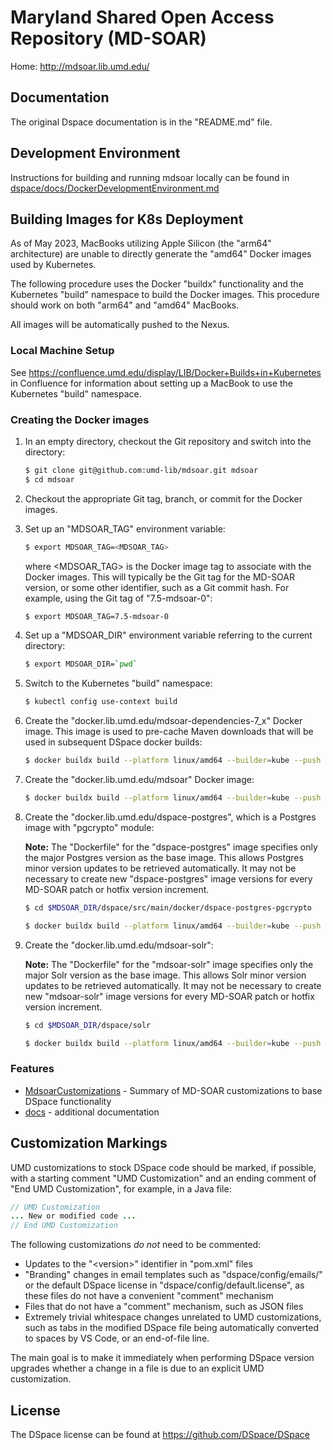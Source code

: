 # Maryland Shared Open Access Repository (MD-SOAR)

Home: <http://mdsoar.lib.umd.edu/>

## Documentation

The original Dspace documentation is in the "README.md" file.

## Development Environment

Instructions for building and running mdsoar locally can be found in
[dspace/docs/DockerDevelopmentEnvironment.md](/dspace/docs/DockerDevelopmentEnvironment.md)

## Building Images for K8s Deployment

As of May 2023,  MacBooks utilizing Apple Silicon (the "arm64" architecture)
are unable to directly generate the "amd64" Docker images used by Kubernetes.

The following procedure uses the Docker "buildx" functionality and the
Kubernetes "build" namespace to build the Docker images. This procedure should
work on both "arm64" and "amd64" MacBooks.

All images will be automatically pushed to the Nexus.

### Local Machine Setup

See <https://confluence.umd.edu/display/LIB/Docker+Builds+in+Kubernetes> in
Confluence for information about setting up a MacBook to use the Kubernetes
"build" namespace.

### Creating the Docker images

1) In an empty directory, checkout the Git repository and switch into the
   directory:

    ```bash
    $ git clone git@github.com:umd-lib/mdsoar.git mdsoar
    $ cd mdsoar
    ```

2) Checkout the appropriate Git tag, branch, or commit for the Docker images.

3) Set up an "MDSOAR_TAG" environment variable:

    ```bash
    $ export MDSOAR_TAG=<MDSOAR_TAG>
    ```

   where \<MDSOAR_TAG> is the Docker image tag to associate with the
   Docker images. This will typically be the Git tag for the MD-SOAR version,
   or some other identifier, such as a Git commit hash. For example, using the
   Git tag of "7.5-mdsoar-0":

    ```bash
    $ export MDSOAR_TAG=7.5-mdsoar-0
    ```

4) Set up a "MDSOAR_DIR" environment variable referring to the current
   directory:

    ```bash
    $ export MDSOAR_DIR=`pwd`
    ```

5) Switch to the Kubernetes "build" namespace:

    ```bash
    $ kubectl config use-context build
    ```

6) Create the "docker.lib.umd.edu/mdsoar-dependencies-7_x" Docker image. This
   image is used to pre-cache Maven downloads that will be used in subsequent
   DSpace docker builds:

    ```bash
    $ docker buildx build --platform linux/amd64 --builder=kube --push --no-cache -t docker.lib.umd.edu/mdsoar-dependencies-7_x:latest -f Dockerfile.dependencies .
    ```

7) Create the "docker.lib.umd.edu/mdsoar" Docker image:

    ```bash
    $ docker buildx build --platform linux/amd64 --builder=kube --push --no-cache -f Dockerfile -t docker.lib.umd.edu/mdsoar:$MDSOAR_TAG .
    ```

8) Create the "docker.lib.umd.edu/dspace-postgres", which is a Postgres image
   with "pgcrypto" module:

    **Note:** The "Dockerfile" for the "dspace-postgres" image specifies
    only the major Postgres version as the base image. This allows Postgres
    minor version updates to be retrieved automatically. It may not be
    necessary to create new "dspace-postgres" image versions for every MD-SOAR
    patch or hotfix version increment.

    ```bash
    $ cd $MDSOAR_DIR/dspace/src/main/docker/dspace-postgres-pgcrypto

    $ docker buildx build --platform linux/amd64 --builder=kube --push --no-cache -f Dockerfile -t docker.lib.umd.edu/mdsoar-postgres:$MDSOAR_TAG .
    ```

9) Create the "docker.lib.umd.edu/mdsoar-solr":

    **Note:** The "Dockerfile" for the "mdsoar-solr" image specifies only the
    major Solr version as the base image. This allows Solr minor version updates
    to be retrieved automatically. It may not be necessary to create new
    "mdsoar-solr" image versions for every MD-SOAR patch or hotfix version
    increment.

    ```bash
    $ cd $MDSOAR_DIR/dspace/solr

    $ docker buildx build --platform linux/amd64 --builder=kube --push --no-cache -f Dockerfile -t docker.lib.umd.edu/mdsoar-solr:$MDSOAR_TAG .
    ```

### Features

* [MdsoarCustomizations](dspace/docs/MdsoarCustomizations.md) - Summary of
  MD-SOAR customizations to base DSpace functionality
* [docs](dspace/docs) - additional documentation

## Customization Markings

UMD customizations to stock DSpace code should be marked, if possible, with
a starting comment "UMD Customization" and an ending comment of
"End UMD Customization", for example, in a Java file:

```java
// UMD Customization
... New or modified code ...
// End UMD Customization
```

The following customizations *do not* need to be commented:

* Updates to the "\<version>" identifier in "pom.xml" files
* "Branding" changes in email templates such as "dspace/config/emails/" or
  the default DSpace license in "dspace/config/default.license", as these files
  do not have a convenient "comment" mechanism
* Files that do not have a "comment" mechanism, such as JSON files
* Extremely trivial whitespace changes unrelated to UMD customizations, such as
  tabs in the modified DSpace file being automatically converted to spaces by
  VS Code, or an end-of-file line.

The main goal is to make it immediately when performing DSpace version upgrades
whether a change in a file is due to an explicit UMD customization.

## License

The DSpace license can be found at <https://github.com/DSpace/DSpace>
